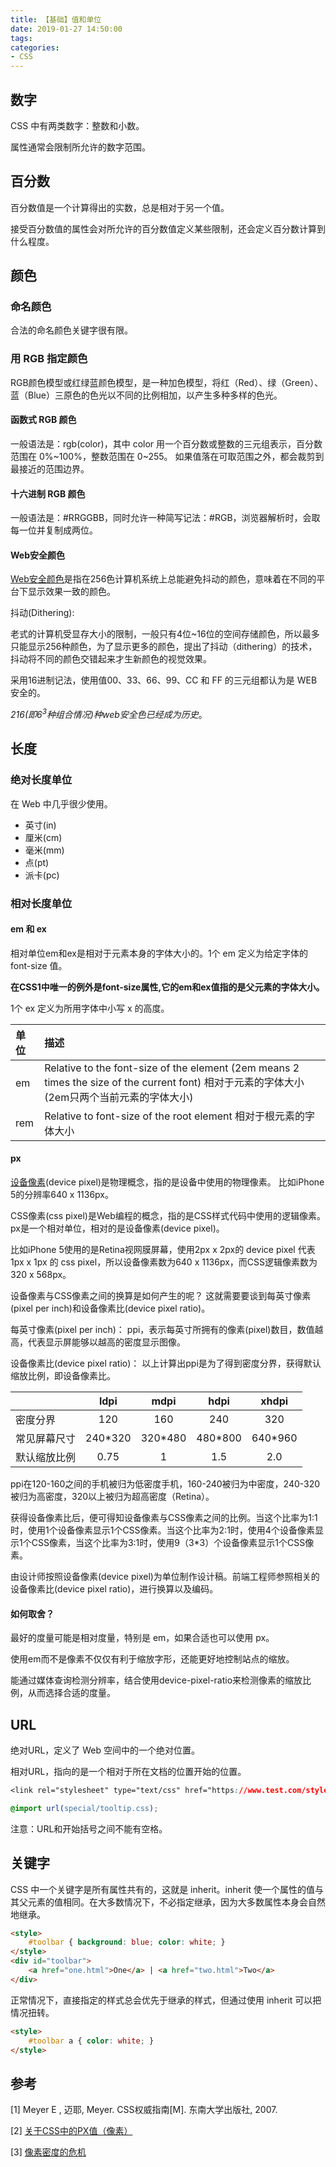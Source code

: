 ```yaml
---
title: 【基础】值和单位
date: 2019-01-27 14:50:00
tags:
categories:
- CSS
---
```


## 数字
CSS 中有两类数字：整数和小数。

属性通常会限制所允许的数字范围。

## 百分数
百分数值是一个计算得出的实数，总是相对于另一个值。

接受百分数值的属性会对所允许的百分数值定义某些限制，还会定义百分数计算到什么程度。

## 颜色
### 命名颜色
合法的命名颜色关键字很有限。

### 用 RGB 指定颜色
RGB颜色模型或红绿蓝颜色模型，是一种加色模型，将红（Red）、绿（Green）、蓝（Blue）三原色的色光以不同的比例相加，以产生多种多样的色光。

#### 函数式 RGB 颜色
一般语法是：rgb(color)，其中 color 用一个百分数或整数的三元组表示，百分数范围在 0%~100%，整数范围在 0~255。
如果值落在可取范围之外，都会裁剪到最接近的范围边界。

#### 十六进制 RGB 颜色
一般语法是：#RRGGBB，同时允许一种简写记法：#RGB，浏览器解析时，会取每一位并复制成两位。

#### Web安全颜色
[Web安全颜色](http://www.bootcss.com/p/websafecolors/)是指在256色计算机系统上总能避免抖动的颜色，意味着在不同的平台下显示效果一致的颜色。

抖动(Dithering):

老式的计算机受显存大小的限制，一般只有4位~16位的空间存储颜色，所以最多只能显示256种颜色，为了显示更多的颜色，提出了抖动（dithering）的技术，抖动将不同的颜色交错起来才生新颜色的视觉效果。

采用16进制记法，使用值00、33、66、99、CC 和 FF 的三元组都认为是 WEB 安全的。

<em>216(即6<sup>3</sup>种组合情况)种web安全色已经成为历史</em>。

## 长度
### 绝对长度单位
在 Web 中几乎很少使用。
- 英寸(in)
- 厘米(cm)
- 毫米(mm)
- 点(pt)
- 派卡(pc)

### 相对长度单位

#### em 和 ex
相对单位em和ex是相对于元素本身的字体大小的。1个 em 定义为给定字体的 font-size 值。

**在CSS1中唯一的例外是font-size属性,它的em和ex值指的是父元素的字体大小。**

1个 ex 定义为所用字体中小写 x 的高度。


| 单位 | 描述 |
|:-|:-|
| em | Relative to the font-size of the element (2em means 2 times the size of the current font) 相对于元素的字体大小(2em只两个当前元素的字体大小) |
| rem | Relative to font-size of the root element 相对于根元素的字体大小 |

#### px
[设备像素](http://screensiz.es/)(device pixel)是物理概念，指的是设备中使用的物理像素。
比如iPhone 5的分辨率640 x 1136px。

CSS像素(css pixel)是Web编程的概念，指的是CSS样式代码中使用的逻辑像素。px是一个相对单位，相对的是设备像素(device pixel)。

比如iPhone 5使用的是Retina视网膜屏幕，使用2px x 2px的 device pixel 代表 1px x 1px 的 css pixel，所以设备像素数为640 x 1136px，而CSS逻辑像素数为320 x 568px。

设备像素与CSS像素之间的换算是如何产生的呢？
这就需要要谈到每英寸像素(pixel per inch)和设备像素比(device pixel ratio)。

每英寸像素(pixel per inch)：
ppi，表示每英寸所拥有的像素(pixel)数目，数值越高，代表显示屏能够以越高的密度显示图像。

设备像素比(device pixel ratio)：
以上计算出ppi是为了得到密度分界，获得默认缩放比例，即设备像素比。

|         | ldpi | mdpi | hdpi | xhdpi |
|:-|:-:|:-:|:-:|:-:|
| 密度分界 |  120 |  160  |  240  |  320  |
| 常见屏幕尺寸 | 240*320 | 320*480 | 480*800 | 640*960 |
| 默认缩放比例 |   0.75  |    1    |   1.5   |  2.0    |

ppi在120-160之间的手机被归为低密度手机，160-240被归为中密度，240-320被归为高密度，320以上被归为超高密度（Retina）。

获得设备像素比后，便可得知设备像素与CSS像素之间的比例。当这个比率为1:1时，使用1个设备像素显示1个CSS像素。当这个比率为2:1时，使用4个设备像素显示1个CSS像素，当这个比率为3:1时，使用9（3*3）个设备像素显示1个CSS像素。

由设计师按照设备像素(device pixel)为单位制作设计稿。前端工程师参照相关的设备像素比(device pixel ratio)，进行换算以及编码。

#### 如何取舍？
最好的度量可能是相对度量，特别是 em，如果合适也可以使用 px。

使用em而不是像素不仅仅有利于缩放字形，还能更好地控制站点的缩放。

能通过媒体查询检测分辨率，结合使用device-pixel-ratio来检测像素的缩放比例，从而选择合适的度量。

## URL
绝对URL，定义了 Web 空间中的一个绝对位置。

相对URL，指向的是一个相对于所在文档的位置开始的位置。

```css
<link rel="stylesheet" type="text/css" href="https://www.test.com/style/test.css">

@import url(special/tooltip.css);
```
注意：URL和开始括号之间不能有空格。

## 关键字
CSS 中一个关键字是所有属性共有的，这就是 inherit。inherit 使一个属性的值与其父元素的值相同。在大多数情况下，不必指定继承，因为大多数属性本身会自然地继承。

```html
<style>
    #toolbar { background: blue; color: white; }
</style>
<div id="toolbar">
    <a href="one.html">One</a> | <a href="two.html">Two</a>
</div>
```

正常情况下，直接指定的样式总会优先于继承的样式，但通过使用 inherit 可以把情况扭转。

```html
<style>
    #toolbar a { color: white; }
</style>
```

## 参考
[1] Meyer E , 迈耶, Meyer. CSS权威指南[M]. 东南大学出版社, 2007.

[2] [关于CSS中的PX值（像素）](https://www.cnblogs.com/xujanus/p/5659800.html)

[3] [像素密度的危机](http://www.cnblogs.com/rubylouvre/archive/2013/01/16/2862499.html)
